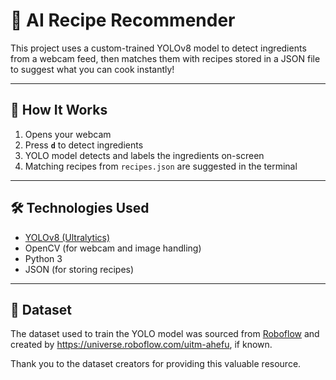# 🍳 AI Recipe Recommender&#x20;

This project uses a custom-trained YOLOv8 model to detect ingredients from a webcam feed, then matches them with recipes stored in a JSON file to suggest what you can cook instantly!

---

## 📸 How It Works

1. Opens your webcam
2. Press **`d`** to detect ingredients
3. YOLO model detects and labels the ingredients on-screen
4. Matching recipes from `recipes.json` are suggested in the terminal

---

## 🛠️ Technologies Used

* [YOLOv8 (Ultralytics)](https://github.com/ultralytics/ultralytics)
* OpenCV (for webcam and image handling)
* Python 3
* JSON (for storing recipes)



---

## 📂 Dataset

The dataset used to train the YOLO model was sourced from [Roboflow](https://roboflow.com) and created by https://universe.roboflow.com/uitm-ahefu, if known.

Thank you to the dataset creators for providing this valuable resource.
